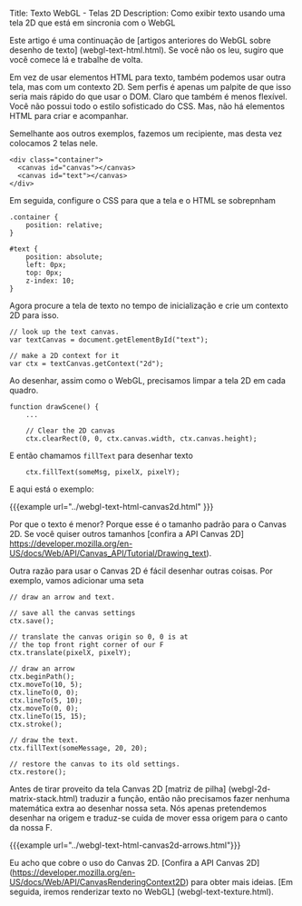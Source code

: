 Title: Texto WebGL - Telas 2D
Description: Como exibir texto usando uma tela 2D que está em sincronia com o WebGL

Este artigo é uma continuação de [artigos anteriores do WebGL sobre desenho de texto] (webgl-text-html.html). Se você não os leu, sugiro que você comece lá e trabalhe de volta.

Em vez de usar elementos HTML para texto, também podemos usar outra tela, mas com um contexto 2D. Sem perfis é apenas um palpite de que isso seria mais rápido do que usar o DOM. Claro que também é menos flexível. Você não possui todo o estilo sofisticado do CSS. Mas, não há elementos HTML para criar e acompanhar.

Semelhante aos outros exemplos, fazemos um recipiente, mas desta vez colocamos 2 telas nele.

    <div class="container">
      <canvas id="canvas"></canvas>
      <canvas id="text"></canvas>
    </div>

Em seguida, configure o CSS para que a tela e o HTML se sobrepnham

    .container {
        position: relative;
    }

    #text {
        position: absolute;
        left: 0px;
        top: 0px;
        z-index: 10;
    }

Agora procure a tela de texto no tempo de inicialização e crie um contexto 2D para isso.

    // look up the text canvas.
    var textCanvas = document.getElementById("text");

    // make a 2D context for it
    var ctx = textCanvas.getContext("2d");

Ao desenhar, assim como o WebGL, precisamos limpar a tela 2D em cada quadro.

    function drawScene() {
        ...

        // Clear the 2D canvas
        ctx.clearRect(0, 0, ctx.canvas.width, ctx.canvas.height);

E então chamamos `fillText` para desenhar texto

        ctx.fillText(someMsg, pixelX, pixelY);

E aqui está o exemplo:

{{{example url="../webgl-text-html-canvas2d.html" }}}

Por que o texto é menor? Porque esse é o tamanho padrão para o Canvas 2D.
Se você quiser outros tamanhos [confira a API Canvas 2D] https://developer.mozilla.org/en-US/docs/Web/API/Canvas_API/Tutorial/Drawing_text).

Outra razão para usar o Canvas 2D é fácil desenhar outras coisas. Por exemplo, vamos adicionar uma seta

    // draw an arrow and text.

    // save all the canvas settings
    ctx.save();

    // translate the canvas origin so 0, 0 is at
    // the top front right corner of our F
    ctx.translate(pixelX, pixelY);

    // draw an arrow
    ctx.beginPath();
    ctx.moveTo(10, 5);
    ctx.lineTo(0, 0);
    ctx.lineTo(5, 10);
    ctx.moveTo(0, 0);
    ctx.lineTo(15, 15);
    ctx.stroke();

    // draw the text.
    ctx.fillText(someMessage, 20, 20);

    // restore the canvas to its old settings.
    ctx.restore();

Antes de tirar proveito da tela Canvas 2D [matriz de pilha] (webgl-2d-matrix-stack.html) traduzir a função, então não precisamos fazer nenhuma matemática extra ao desenhar nossa seta. Nós apenas pretendemos desenhar na origem e traduz-se cuida de mover essa origem para o canto da nossa F.

{{{example url="../webgl-text-html-canvas2d-arrows.html"}}}

Eu acho que cobre o uso do Canvas 2D. [Confira a API Canvas 2D] (https://developer.mozilla.org/en-US/docs/Web/API/CanvasRenderingContext2D) para obter mais ideias. [Em seguida, iremos renderizar texto no WebGL] (webgl-text-texture.html).
